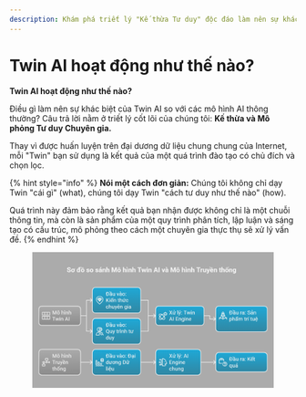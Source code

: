 ```yaml
---
description: Khám phá triết lý "Kế thừa Tư duy" độc đáo làm nên sự khác biệt.
---
```


# Twin AI hoạt động như thế nào?

**Twin AI hoạt động như thế nào?**

Điều gì làm nên sự khác biệt của Twin AI so với các mô hình AI thông thường? Câu trả lời nằm ở triết lý cốt lõi của chúng tôi: **Kế thừa và Mô phỏng Tư duy Chuyên gia.**

Thay vì được huấn luyện trên đại dương dữ liệu chung chung của Internet, mỗi "Twin" bạn sử dụng là kết quả của một quá trình đào tạo có chủ đích và chọn lọc.

{% hint style="info" %}
**Nói một cách đơn giản:** Chúng tôi không chỉ dạy Twin "cái gì" (what), chúng tôi dạy Twin "cách tư duy như thế nào" (how).

Quá trình này đảm bảo rằng kết quả bạn nhận được không chỉ là một chuỗi thông tin, mà còn là sản phẩm của một quy trình phân tích, lập luận và sáng tạo có cấu trúc, mô phỏng theo cách một chuyên gia thực thụ sẽ xử lý vấn đề.
{% endhint %}

<figure><img src="../.gitbook/assets/Twin AI hoat dong the nao.png" alt=""><figcaption></figcaption></figure>
